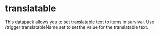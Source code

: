 # translatable
 This datapack allows you to set translatable text to items in survival.
 Use /trigger translatableName set <value> to set the value for the translatable text.
 
